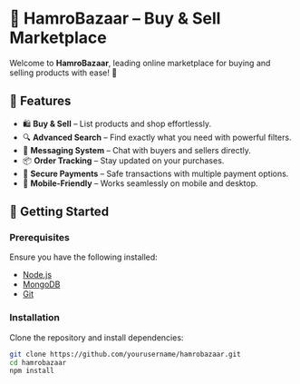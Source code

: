 # 🏪 HamroBazaar – Buy & Sell Marketplace  

Welcome to **HamroBazaar**, leading online marketplace for buying and selling products with ease! 🚀  

## 🌟 Features  

- 🛍️ **Buy & Sell** – List products and shop effortlessly.  
- 🔍 **Advanced Search** – Find exactly what you need with powerful filters.  
- 💬 **Messaging System** – Chat with buyers and sellers directly.  
- 📦 **Order Tracking** – Stay updated on your purchases.  
- 🔐 **Secure Payments** – Safe transactions with multiple payment options.  
- 📱 **Mobile-Friendly** – Works seamlessly on mobile and desktop.  

## 🚀 Getting Started  

### Prerequisites  
Ensure you have the following installed:  
- [Node.js](https://nodejs.org/)  
- [MongoDB](https://www.mongodb.com/)  
- [Git](https://git-scm.com/)  

### Installation  

Clone the repository and install dependencies:  

```bash
git clone https://github.com/yourusername/hamrobazaar.git
cd hamrobazaar
npm install
